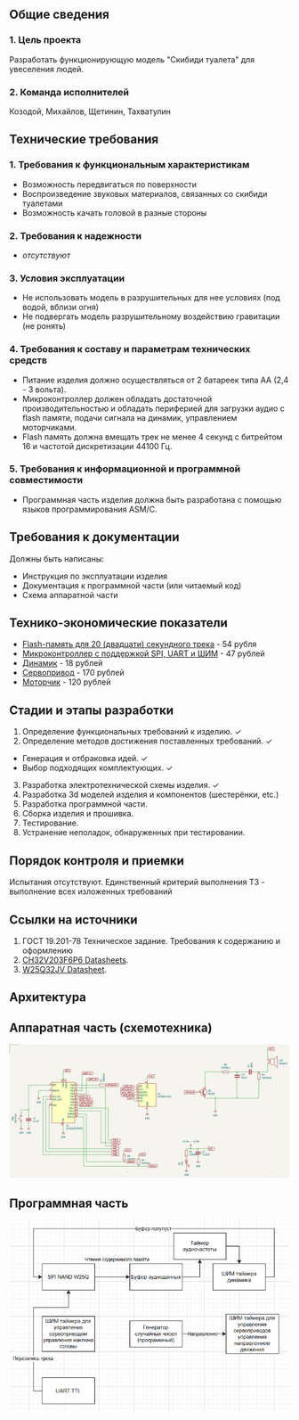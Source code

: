 ## Общие сведения

### 1. Цель проекта
   Разработать функционирующую модель "Скибиди туалета" для увеселения людей.
### 2. Команда исполнителей
   Козодой, Михайлов, Щетинин, Тахватулин

## Технические требования

### 1. Требования к функциональным характеристикам
 - Возможность передвигаться по поверхности
 - Воспроизведение звуковых материалов, связанных со скибиди туалетами
 - Возможность качать головой в разные стороны
### 2. Требования к надежности
 - *отсутствуют*
### 3. Условия эксплуатации
 - Не использовать модель в разрушительных для нее условиях (под водой, вблизи огня)
 - Не подвергать модель разрушительному воздействию гравитации (не ронять)
### 4. Требования к составу и параметрам технических средств
 - Питание изделия должно осуществляться от 2 батареек типа AA (2,4 - 3 вольта).
 - Микроконтроллер должен обладать достаточной производительностью и обладать периферией для загрузки аудио с flash памяти, подачи сигнала на динамик, управлением моторчиками.
 - Flash память должна вмещать трек не менее 4 секунд с битрейтом 16 и частотой дискретизации 44100 Гц.
### 5. Требования к информационной и программной совместимости
 - Программная часть изделия должна быть разработана с помощью языков программирования ASM/C.

## Требования к документации

Должны быть написаны:
 - Инструкция по эксплуатации изделия
 - Документация к программной части (или читаемый код)
 - Схема аппаратной части

## Технико-экономические показатели

 - [Flash-память для 20 (двадцати) секундного трека](https://www.chipdip.ru/product/w25q32jvssiq) - 54 рубля
 - [Микроконтроллер с поддержкой SPI, UART и ШИМ](https://www.chipdip.ru/product0/8016772393) - 47 рублей
 - [Динамик](https://www.chipdip.ru/product0/8031024898) - 18 рублей
 - [Сервопривод](https://www.ozon.ru/product/servoprivod-servomotor-sg-90-360-gradusov-9g-arduino-1574661606/?asb2=wDt9T_jkdWd4z83JwZONb0wokMBvGMnvHYeOZoPjcqMjCJL0lDIqwhGUU4wTg79n&avtc=1&avte=2&avts=1727030776&keywords=%D1%81%D0%B5%D1%80%D0%B2%D0%BE%D0%BF%D1%80%D0%B8%D0%B2%D0%BE%D0%B4) - 170 рублей
 - [Моторчик](https://www.chipdip.ru/product0/8008724455) - 120 рублей

## Cтадии и этапы разработки

1. Определение функциональных требований к изделию. &check;
2. Определение методов достижения поставленных требований. &check;
  * Генерация и отбраковка идей. &check;
  * Выбор подходящих комплектующих. &check;
3. Разработка электротехнической схемы изделия. &check;
4. Разработка 3d моделей изделия и компонентов (шестерёнки, etc.)
5. Разработка программной части.
6. Сборка изделия и прошивка.
7. Тестирование.
8. Устранение неполадок, обнаруженных при тестировании.

## Порядок контроля и приемки

Испытания отсутствуют. Единственный критерий выполнения ТЗ - выполнение всех изложенных требований

## Ссылки на источники

1. ГОСТ 19.201-78 Техническое задание. Требования к содержанию и оформлению
2. [CH32V203F6P6 Datasheets](https://www.wch-ic.com/downloads/CH32V203DS0_PDF.html).
3. [W25Q32JV Datasheet](https://static.chipdip.ru/lib/306/DOC029306111.pdf).


## Архитектура

## Аппаратная часть (схемотехника)
![alt text](image.png)

## Программная часть
![alt text](image-1.png)
